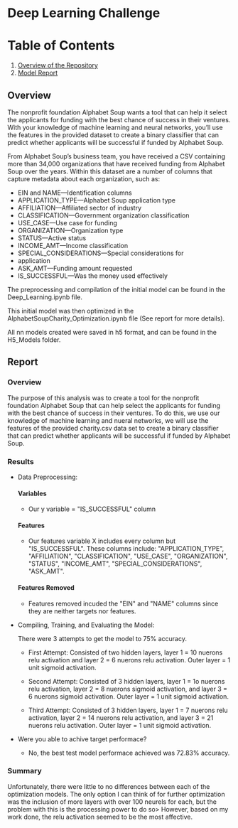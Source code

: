 # Deep Learning Challenge

# Table of Contents
1. [Overview of the Repository](#overview)
2. [Model Report](#report)

## Overview <a name="overview"></a>

The nonprofit foundation Alphabet Soup wants a tool that can help it select the applicants for funding with the best chance of success in their ventures. With your knowledge of machine learning and neural networks, you’ll use the features in the provided dataset to create a binary classifier that can predict whether applicants will be successful if funded by Alphabet Soup.

From Alphabet Soup’s business team, you have received a CSV containing more than 34,000 organizations that have received funding from Alphabet Soup over the years. Within this dataset are a number of columns that capture metadata about each organization, such as:

* EIN and NAME—Identification columns
* APPLICATION_TYPE—Alphabet Soup application type
* AFFILIATION—Affiliated sector of industry
* CLASSIFICATION—Government organization classification
* USE_CASE—Use case for funding
* ORGANIZATION—Organization type
* STATUS—Active status
* INCOME_AMT—Income classification
* SPECIAL_CONSIDERATIONS—Special considerations for 
* application
* ASK_AMT—Funding amount requested
* IS_SUCCESSFUL—Was the money used effectively

The preprocessing and compilation of the initial model can be found in the Deep_Learning.ipynb file. 

This initial model was then optimized in the AlphabetSoupCharity_Optimization.ipynb file (See report for more details).

All nn models created were saved in h5 format, and can be found in the H5_Models folder.

## Report <a name="report"></a>

### Overview

The purpose of this analysis was to create a tool for the nonprofit foundation Alphabet Soup that can help select the applicants for funding with the best chance of success in their ventures. To do this, we use our knowledge of machine learning and nueral networks, we will use the features of the provided charity.csv data set to create a binary classifier that can predict whether applicants will be successful if funded by Alphabet Soup.

### Results

* Data Preprocessing:

    #### Variables
    
    * Our y variable = "IS_SUCCESSFUL" column

    #### Features

    * Our features variable X includes every column but "IS_SUCCESSFUL". These columns include: "APPLICATION_TYPE", "AFFILIATION", "CLASSIFICATION", "USE_CASE", "ORGANIZATION", "STATUS", "INCOME_AMT", "SPECIAL_CONSIDERATIONS",
    "ASK_AMT".  

    #### Features Removed

    * Features removed incuded the "EIN" and "NAME" columns since they are neither targets nor features.

* Compiling, Training, and Evaluating the Model: 

    There were 3 attempts to get the model to 75% accuracy.

    * First Attempt: Consisted of two hidden layers, layer 1 = 10 nuerons relu activation and layer 2 = 6 nuerons relu activation. Outer layer = 1 unit sigmoid activation.

    * Second Attempt: Consisted of 3 hidden layers, layer 1 = 1o nuerons relu activation, layer 2 = 8 nuerons sigmoid activation, and layer 3 = 6 nuerons sigmoid activation. Outer layer = 1 unit sigmoid activation.

    * Third Attempt: Consisted of 3 hidden layers, layer 1 = 7 nuerons relu activation, layer 2 = 14 nuerons relu activation, and layer 3 = 21 nuerons  relu activation. Outer layer = 1 unit sigmoid activation.

* Were you able to achive target performace?

    * No, the best test model performace achieved was  72.83% accuracy.

### Summary

Unfortunately, there were little to no differences between each of the optimization models. The only option I can think of for further optimization was the inclusion of more layers with over 100 neurels for each, but the problem with this is the processing power to do so> However, based on my work done, the relu activation seemed to be the most affective.
